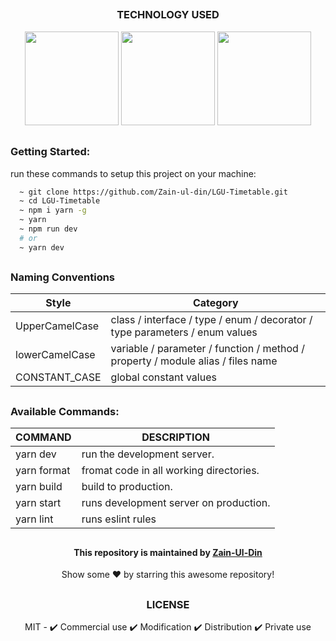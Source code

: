 
<!-- techonology used -->

##
### 

<div align='center'>
<h3>TECHNOLOGY USED</h3>
<img src = 'https://user-images.githubusercontent.com/78583049/208113209-bfd8c0a3-e692-4580-bdd7-b51226b2abd2.svg' width = '150px' height = '150px'/>
<img src = 'https://user-images.githubusercontent.com/78583049/208114006-e5689598-cc0f-4a07-88c3-4add1c8094d7.svg' width = '150px' height = '150px'/>
<img src = 'https://user-images.githubusercontent.com/78583049/208124689-586db7d1-f232-4add-ad78-f346261a7d47.svg' width = '150px' height = '150px'/>
</div>

##

<!-- Get Started Guide -->

### Getting Started:

run these commands to setup this project on your machine:

```bash
  ~ git clone https://github.com/Zain-ul-din/LGU-Timetable.git
  ~ cd LGU-Timetable
  ~ npm i yarn -g 
  ~ yarn
  ~ npm run dev
  # or
  ~ yarn dev
```

##

<!-- naming conventions -->

### Naming Conventions

|      Style     | Category                                                                        | 
|----------------|---------------------------------------------------------------------------------|       
| UpperCamelCase | 	class / interface / type / enum / decorator / type parameters / enum values    |       
| lowerCamelCase | variable / parameter / function / method / property / module alias / files name |     
| CONSTANT_CASE  | global constant values                                                          | 

##

<!-- commands description -->


### Available Commands: 

|   COMMAND   | DESCRIPTION | 
|-------------|-------------|       
| yarn dev    | run the development server.             |       
| yarn format | fromat code in all working directories. |     
| yarn build  | build to production.                    | 
| yarn start  | runs development server on production.  |
| yarn lint   | runs eslint rules                       |

##

<!-- about -->



<div align="center">
<h4 font-weight="bold">This repository is maintained by <a href="https://github.com/Zain-ul-din">Zain-Ul-Din</a></h4>
<p> Show some ❤️ by starring this awesome repository! </p>
</div>

<!-- license -->

## 

<div align='center'>
<h3>LICENSE</h3>

MIT - ✔️ Commercial use ✔️ Modification ✔️ Distribution ✔️ Private use
</div>

##
